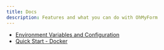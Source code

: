 ```yaml
---
title: Docs
description: Features and what you can do with OhMyForm
---
```


- [Environment Variables and Configuration](/docs/env/)
- [Quick Start - Docker](/docs/install/)
